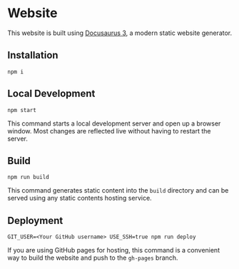 # Website

This website is built using [Docusaurus 3](https://docusaurus.io/), a modern static website generator.

## Installation

```console
npm i
```

## Local Development

```console
npm start
```

This command starts a local development server and open up a browser window. Most changes are reflected live without having to restart the server.

## Build

```console
npm run build
```

This command generates static content into the `build` directory and can be served using any static contents hosting service.

## Deployment

```console
GIT_USER=<Your GitHub username> USE_SSH=true npm run deploy
```

If you are using GitHub pages for hosting, this command is a convenient way to build the website and push to the `gh-pages` branch.
